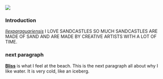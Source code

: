 <a href="https://www.juncture-digital.org"><img src="https://juncture-digital.github.io/juncture/static/images/ve-button.png"></a>

<param ve-config 
       title="I love oceans"
       author="Anna Hogarth"
       banner="https://upload.wikimedia.org/wikipedia/commons/b/b6/Santorin_%28GR%29%2C_Exomytis%2C_Vlychada_Beach_--_2017_--_2999_%28bw%29.jpg"
       layout="vertical">

### Introduction
[_Ilexparaguariensis_](https://powo.science.kew.org/taxon/urn:lsid:ipni.org:names:315555-2)  I LOVE SANDCASTLES SO MUCH SANDCASTLES ARE MADE OF SAND AND ARE MADE BY CREATIVE ARTISTS WITH A LOT OF TIME. 
<param ve-image label="look at this big masterpiece" description="Photograph" license="public domain" url="https://upload.wikimedia.org/wikipedia/commons/a/af/Playa_de_Levante%2C_Benidorm%2C_Espa%C3%B1a%2C_2014-07-02%2C_DD_03.JPG">
<param ve-image label="seashell woman" description="Photograph" license="public domain" url="https://upload.wikimedia.org/wikipedia/commons/f/f7/Seashell%2C_from_the_Novelties_series_%28N228%2C_Type_3%29_issued_by_Kinney_Bros._MET_DPB874743.jpg">
<param ve-image label="guelder rose" description="Photograph" license="public domain" url="Viburnum_opulus_flower,_Guelder-rose_with_sterile_flowers.jpeg">
<param ve-entity eid="Q327561" title="SANDCASTLES">
<param ve-entity eid="Q34679" title=“SAND”>
<param ve-entity eid="Q84263196" title=“COVID-19 pandemic”>

### next paragraph
[__Bliss__]([https://powo.science.kew.org/taxon/urn:lsid:ipni.org:names:315555-2](https://liveablissfullife.com/what-is-true-bliss/)) is what I feel at the beach. This is the next paragraph all about why I like water. It is very cold, like an iceberg. 
<param ve-image label="isn't it beautiful?" description="Photograph" license="public domain" url="https://upload.wikimedia.org/wikipedia/commons/b/b9/Mystic_Beach%2C_Vancouver_Island%2C_Canada_10.jpg" region="2283,976,901,734">
<param ve-entity eid="Q47568" title="iceberg">
<param ve-entity eid="Q34679" title=“SAND”>
<param ve-entity eid="Q84263196" title=“COVID-19 pandemic”>

